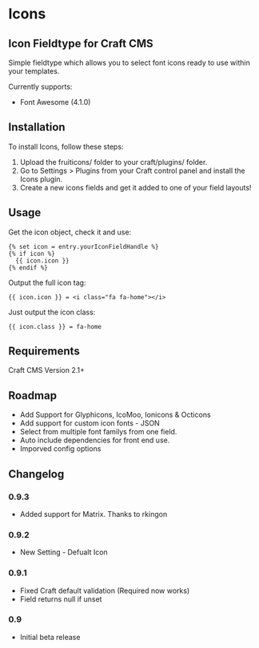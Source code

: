 # Icons

## Icon Fieldtype for Craft CMS

Simple fieldtype which allows you to select font icons ready to use within your templates.

Currently supports:

* Font Awesome (4.1.0)

## Installation

To install Icons, follow these steps:

1.  Upload the fruiticons/ folder to your craft/plugins/ folder.
2.  Go to Settings > Plugins from your Craft control panel and install the Icons plugin.
3.  Create a new icons fields and get it added to one of your field layouts!

## Usage

Get the icon object, check it and use:

	{% set icon = entry.yourIconFieldHandle %}
	{% if icon %}
	  {{ icon.icon }}
	{% endif %}
	
Output the full icon tag:

	{{ icon.icon }} = <i class="fa fa-home"></i>
	
Just output the icon class:

	{{ icon.class }} = fa-home
	

## Requirements

Craft CMS Version 2.1+

## Roadmap

* Add Support for Glyphicons, IcoMoo, Ionicons & Octicons
* Add support for custom icon fonts - JSON
* Select from multiple font familys from one field.
* Auto include dependencies for front end use.
* Imporved config options


## Changelog

### 0.9.3

* Added support for Matrix. Thanks to rkingon

### 0.9.2

* New Setting - Defualt Icon

### 0.9.1

* Fixed Craft default validation (Required now works)
* Field returns null if unset

### 0.9

* Initial beta release
